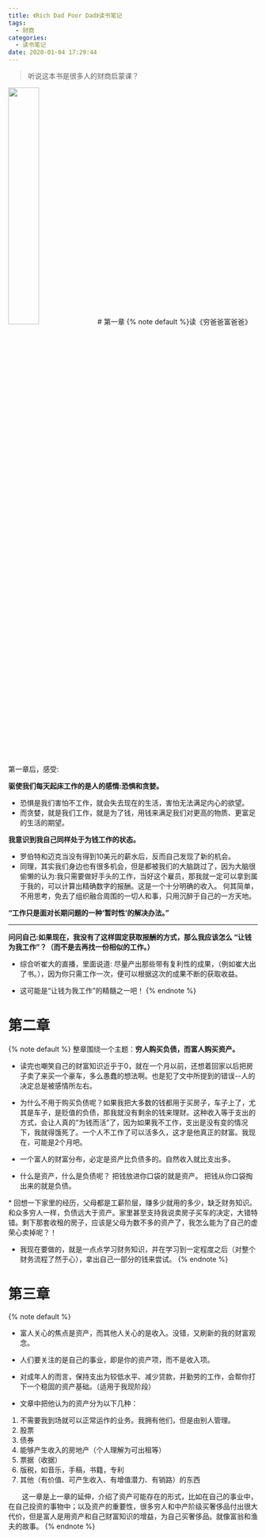 ```yaml
---
title: 《Rich Dad Poor Dad》读书笔记
tags:
  - 财商
categories:
  - 读书笔记
date: 2020-01-04 17:29:44
---
```

> 听说这本书是很多人的财商启蒙课？

<img src="https://s2.ax1x.com/2020/01/04/lwTDWn.jpg" width=35% />
<!--more-->
# 第一章
{% note default %}
​​读《穷爸爸富爸爸》第一章后，感受:

**驱使我们每天起床工作的是人的感情:恐惧和贪婪。**
- 恐惧是我们害怕不工作，就会失去现在的生活，害怕无法满足内心的欲望。
- 而贪婪，就是我们工作，就是为了钱，用钱来满足我们对更高的物质、更富足的生活的期望。


**我意识到我自己同样处于为钱工作的状态。**
- 罗伯特和迈克当没有得到10美元的薪水后，反而自己发现了新的机会。
- 同理，其实我们身边也有很多机会，但是都被我们的大脑跳过了，因为大脑很偷懒的认为:我只需要做好手头的工作，当好这个雇员，那我就一定可以拿到属于我的，可以计算出精确数字的报酬。这是一个十分明确的收入。 何其简单，不用思考，免去了组织融合周围的一切人和事，只用沉醉于自己的一方天地。

**“工作只是面对长期问题的一种‘暂时性’的解决办法。”**

---
**问问自己:如果现在，我没有了这样固定获取报酬的方式，那么我应该怎么 “让钱为我工作”？（而不是去再找一份相似的工作。）**

- 综合听崔大的直播，里面说道: 尽量产出那些带有复利性的成果，（例如崔大出了书。），因为你只需工作一次，便可以根据这次的成果不断的获取收益。

- 这可能是“让钱为我工作”的精髓之一吧！​​​​
{% endnote %}

# 第二章

{% note default %}
整章围绕一个主题：**穷人购买负债，而富人购买资产。**

* 读完也嘲笑自己的财富知识近乎于0，就在一个月以前，还想着回家以后把房子卖了来买一个豪车，多么愚蠢的想法啊。也是犯了文中所提到的错误--人的决定总是被感情所左右。

* 为什么不用于购买负债呢？如果我把大多数的钱都用于买房子，车子上了，尤其是车子，是贬值的负债，那我就没有剩余的钱来理财。这种收入等于支出的方式，会让人真的“为钱而活”了，因为如果我不工作，支出是没有变的情况下，我就得饿死了。一个人不工作了可以活多久，这才是他真正的财富。我现在，可能是2个月吧。


* 一个富人的财富分布，必定是资产比负债多的。自然收入就比支出多。

* 什么是资产，什么是负债呢？
把钱放进你口袋的就是资产。
把钱从你口袋掏出来的就是负债。

* 回想一下家里的经历，父母都是工薪阶层，赚多少就用的多少，缺乏财务知识。和众多穷人一样，负债远大于资产。家里甚至支持我说卖房子买车的决定，大错特错。剩下那套收租的房子，应该是父母为数不多的资产了，我怎么能为了自己的虚荣心卖掉呢？！ 

* 我现在要做的，就是一点点学习财务知识，并在学习到一定程度之后（对整个财务流程了然于心），拿出自己一部分的钱来尝试。
{% endnote %}

# 第三章

{% note default %}
* 富人关心的焦点是资产，而其他人关心的是收入。没错，又刷新的我的财富观念。

* 人们要关注的是自己的事业，即是你的资产项，而不是收入项。

* 对成年人的而言，保持支出为较低水平、减少贷款，并勤劳的工作，会帮你打下一个稳固的资产基础。（适用于我现阶段）

* 文章中把他认为的资产分为以下几种：
1. 不需要我到场就可以正常运作的业务。我拥有他们，但是由别人管理。
2. 股票
3. 债券
4. 能够产生收入的房地产（个人理解为可出租等）
5. 票据（收据）
6. 版税，如音乐，手稿，书籍，专利
7. 其他（有价值、可产生收入、有增值潜力、有销路）的东西



&#160; &#160; &#160; &#160;这一章是上一章的延伸，介绍了资产可能存在的形式，比如在自己的事业中，在自己投资的事物中；以及资产的重要性，很多穷人和中产阶级买奢侈品付出很大代价，但是富人是用资产和自己财富知识的增益，为自己买奢侈品。就像富翁和渔夫的故事。
{% endnote %}

